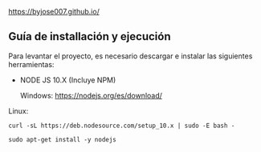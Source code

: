 https://byjose007.github.io/

## Guía de installación y ejecución

Para levantar el proyecto, es necesario descargar e instalar las siguientes herramientas:

- NODE JS 10.X (Incluye NPM) 

  Windows: https://nodejs.org/es/download/
  
Linux: 
 
```
curl -sL https://deb.nodesource.com/setup_10.x | sudo -E bash -
```
```
sudo apt-get install -y nodejs
```
